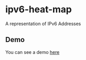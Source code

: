 # ipv6-heat-map
A representation of IPv6 Addresses

## Demo
You can see a demo [here](http://107.170.40.122/)
